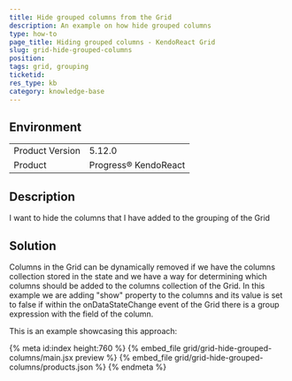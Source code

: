 ```yaml
---
title: Hide grouped columns from the Grid
description: An example on how hide grouped columns 
type: how-to
page_title: Hiding grouped columns - KendoReact Grid
slug: grid-hide-grouped-columns
position:
tags: grid, grouping
ticketid: 
res_type: kb
category: knowledge-base
---
```

 
## Environment
<table>
	<tbody>
		<tr>
			<td>Product Version</td>
			<td>5.12.0</td>
		</tr>
		<tr>
			<td>Product</td>
			<td>Progress® KendoReact</td>
		</tr>
	</tbody>
</table>

## Description
I want to hide the columns that I have added to the grouping of the Grid

## Solution
Columns in the Grid can be dynamically removed if we have the columns collection stored in the state and we have a way for determining which columns should be added to the columns collection of the Grid. In this example we are adding "show" property to the columns and its value is set to false if within the onDataStateChange event of the Grid there is a group expression with the field of the column.

This is an example showcasing this approach:

{% meta id:index height:760 %}
{% embed_file grid/grid-hide-grouped-columns/main.jsx preview %}
{% embed_file grid/grid-hide-grouped-columns/products.json %} 
{% endmeta %}